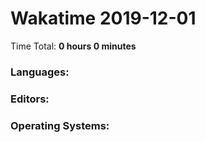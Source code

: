 # Wakatime 2019-12-01

Time Total: **0 hours 0 minutes**

### Languages:

### Editors:

### Operating Systems:


